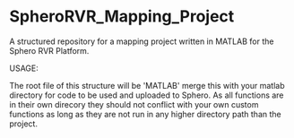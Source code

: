 # SpheroRVR_Mapping_Project
A structured repository for a mapping project written in MATLAB for the Sphero RVR Platform.

USAGE:

The root file of this structure will be 'MATLAB' merge this with your matlab directory for code to be used and uploaded to Sphero. 
As all functions are in their own direcory they should not conflict with your own custom functions as long as they are not run in any higher directory path than the project.
